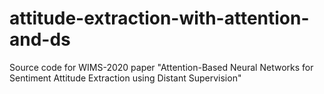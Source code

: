 # attitude-extraction-with-attention-and-ds
Source code for WIMS-2020 paper "Attention-Based Neural Networks for Sentiment Attitude Extraction using Distant Supervision"
